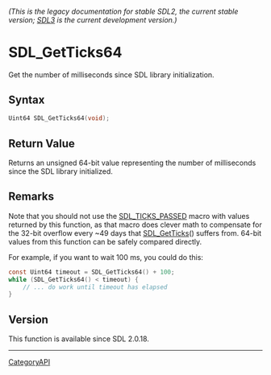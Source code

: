 ###### (This is the legacy documentation for stable SDL2, the current stable version; [SDL3](https://wiki.libsdl.org/SDL3/) is the current development version.)
# SDL_GetTicks64

Get the number of milliseconds since SDL library initialization.

## Syntax

```c
Uint64 SDL_GetTicks64(void);

```

## Return Value

Returns an unsigned 64-bit value representing the number of milliseconds
since the SDL library initialized.

## Remarks

Note that you should not use the [SDL_TICKS_PASSED](SDL_TICKS_PASSED.md) macro
with values returned by this function, as that macro does clever math to
compensate for the 32-bit overflow every ~49 days that
[SDL_GetTicks](SDL_GetTicks.md)() suffers from. 64-bit values from this
function can be safely compared directly.

For example, if you want to wait 100 ms, you could do this:

```c
const Uint64 timeout = SDL_GetTicks64() + 100;
while (SDL_GetTicks64() < timeout) {
    // ... do work until timeout has elapsed
}
```

## Version

This function is available since SDL 2.0.18.

----
[CategoryAPI](CategoryAPI.md)
